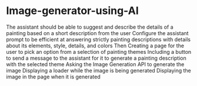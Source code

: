 # Image-generator-using-AI
The assistant should be able to suggest and describe the details of a painting based on a short description from the user
Configure the assistant prompt to be efficient at answering strictly painting descriptions with details about its elements, style, details, and colors
Then Creating a page for the user to pick an option from a selection of painting themes
Including a button to send a message to the assistant for it to generate a painting description with the selected theme
Asking the Image Generation API to generate the image
Displaying a loader while the image is being generated
Displaying the image in the page when it is generated
